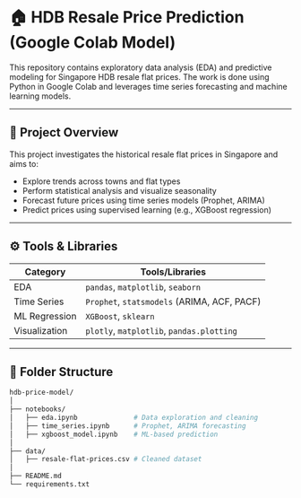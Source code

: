 # 🏠 HDB Resale Price Prediction (Google Colab Model)

This repository contains exploratory data analysis (EDA) and predictive modeling for Singapore HDB resale flat prices. The work is done using Python in Google Colab and leverages time series forecasting and machine learning models.

---

## 📌 Project Overview

This project investigates the historical resale flat prices in Singapore and aims to:
- Explore trends across towns and flat types
- Perform statistical analysis and visualize seasonality
- Forecast future prices using time series models (Prophet, ARIMA)
- Predict prices using supervised learning (e.g., XGBoost regression)

---

## ⚙️ Tools & Libraries

| Category        | Tools/Libraries                                 |
|------------------|-------------------------------------------------|
| EDA              | `pandas`, `matplotlib`, `seaborn`               |
| Time Series      | `Prophet`, `statsmodels` (ARIMA, ACF, PACF)     |
| ML Regression    | `XGBoost`, `sklearn`                            |
| Visualization    | `plotly`, `matplotlib`, `pandas.plotting`       |

---

## 📂 Folder Structure

```bash
hdb-price-model/
│
├── notebooks/
│   ├── eda.ipynb              # Data exploration and cleaning
│   ├── time_series.ipynb      # Prophet, ARIMA forecasting
│   ├── xgboost_model.ipynb    # ML-based prediction
│
├── data/
│   ├── resale-flat-prices.csv # Cleaned dataset
│
├── README.md
└── requirements.txt
